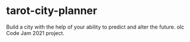 # tarot-city-planner
Build a city with the help of your ability to predict and alter the future. olc Code Jam 2021 project.
